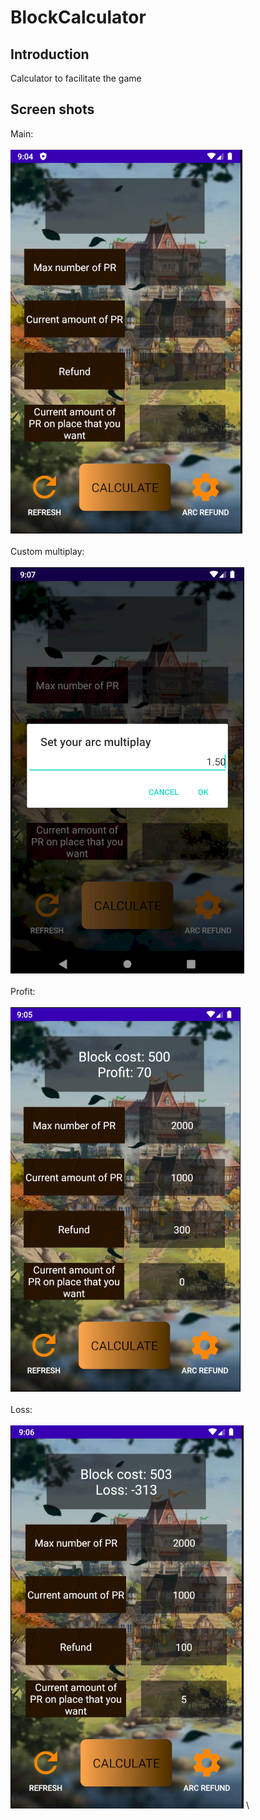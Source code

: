# BlockCalculator
## Introduction
Calculator to facilitate the game
## Screen shots
Main: \
\
![ScreenShot](doc/main.PNG) \
\
Custom multiplay: \
\
![ScreenShot](doc/custom_multiplay.PNG) \
\
Profit: \
\
![ScreenShot](doc/profit.PNG) \
\
Loss: \
\
![ScreenShot](doc/loss.PNG) \